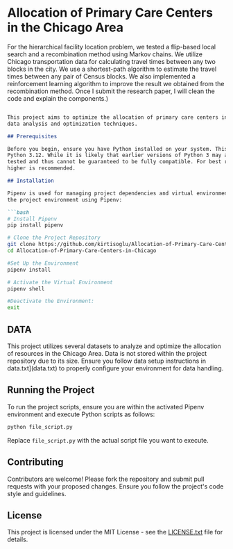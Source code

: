 # Allocation of Primary Care Centers in the Chicago Area 

For the hierarchical facility location problem, we tested a flip-based local search and a recombination method using Markov chains. We utilize Chicago transportation data for
calculating travel times between any two blocks in the city. We use a shortest-path algorithm
to estimate the travel times between any pair of Census blocks. We also implemented a
reinforcement learning algorithm to improve the result we obtained from the recombination
method. Once I submit the research paper, I will clean the code and explain the components.)


```markdown

This project aims to optimize the allocation of primary care centers in Chicago using advanced
data analysis and optimization techniques.

## Prerequisites

Before you begin, ensure you have Python installed on your system. This project is developed using
Python 3.12. While it is likely that earlier versions of Python 3 may also work, they have not been
tested and thus cannot be guaranteed to be fully compatible. For best results, using Python 3.12 or
higher is recommended.

## Installation

Pipenv is used for managing project dependencies and virtual environments. Follow these steps to set up
the project environment using Pipenv:

```bash
# Install Pipenv
pip install pipenv

# Clone the Project Repository
git clone https://github.com/kirtisoglu/Allocation-of-Primary-Care-Centers-in-Chicago
cd Allocation-of-Primary-Care-Centers-in-Chicago

#Set Up the Environment
pipenv install

# Activate the Virtual Environment
pipenv shell

#Deactivate the Environment:
exit
```

## DATA

This project utilizes several datasets to analyze and optimize the allocation of resources in the Chicago Area. 
Data is not stored within the project repository due to its size. Ensure you follow data setup instructions in 
data.txt](data.txt) to properly configure your environment for data handling.

## Running the Project

To run the project scripts, ensure you are within the activated Pipenv environment and execute Python scripts as follows:

```bash
python file_script.py
```

Replace `file_script.py` with the actual script file you want to execute.

## Contributing

Contributors are welcome! Please fork the repository and submit pull requests with your proposed changes. 
Ensure you follow the project's code style and guidelines.

## License

This project is licensed under the MIT License - see the [LICENSE.txt](LICENSE.txt) file for details.









